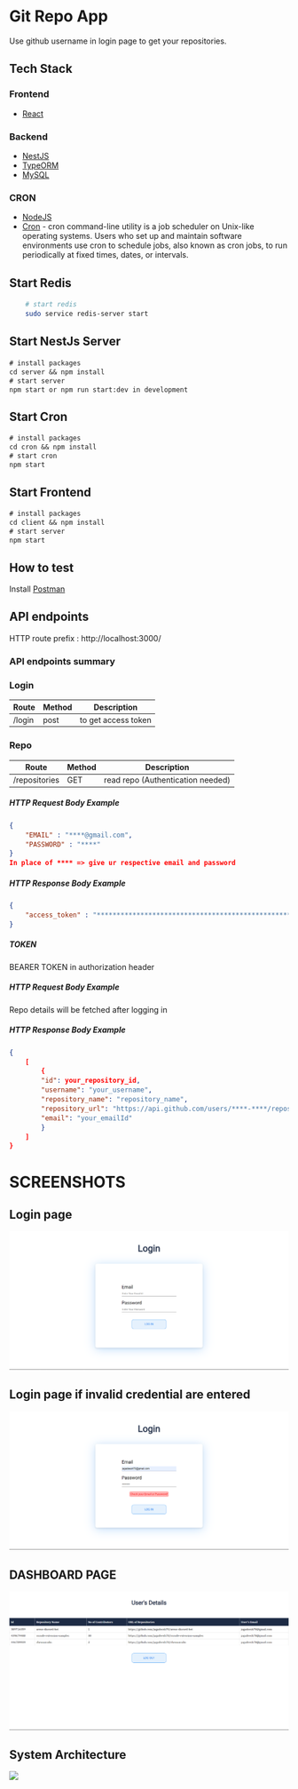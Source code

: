 # Git Repo App

Use github username in login page to get your repositories.

## Tech Stack

### Frontend
- [React](https://reactjs.org/)

### Backend
- [NestJS](https://nestjs.com/)
- [TypeORM](https://typeorm.io/)
- [MySQL](https://www.mysql.com/)

### CRON
- [NodeJS](https://nodejs.org/)
- [Cron](https://www.npmjs.com/package/node-cron) - cron command-line utility is a job scheduler on Unix-like operating systems. Users who set up and maintain software environments use cron to schedule jobs, also known as cron jobs, to run periodically at fixed times, dates, or intervals.



## Start Redis

```bash
    # start redis
    sudo service redis-server start
```
## Start NestJs Server
```
# install packages
cd server && npm install
# start server
npm start or npm run start:dev in development
```

## Start Cron
```
# install packages
cd cron && npm install
# start cron
npm start
```

## Start Frontend
```
# install packages
cd client && npm install
# start server
npm start
```

## How to test
Install [Postman](https://www.getpostman.com/)
## API endpoints

HTTP route prefix : http://localhost:3000/

### API endpoints summary

### Login

Route      | Method | Description
-----------|--------|--------------------
/login     | post    | to get access token

### Repo

Route      | Method | Description
-----------|--------|--------------------
/repositories  | GET    | read repo (Authentication needed)

##### HTTP Request Body Example
```json
{
    "EMAIL" : "****@gmail.com",
    "PASSWORD" : "****"
}
In place of **** => give ur respective email and password
```
##### HTTP Response Body Example
```json
{
    "access_token" : "**************************************************************************"
}
```
##### TOKEN 
 BEARER TOKEN in authorization header
##### HTTP Request Body Example
Repo details will be fetched after logging in
##### HTTP Response Body Example
```json
{
    [
        {
        "id": your_repository_id,
        "username": "your_username",
        "repository_name": "repository_name",
        "repository_url": "https://api.github.com/users/****-****/repos",
        "email": "your_emailId"
        }
    ]
}
```
# SCREENSHOTS

## Login page
![Alt text](images/login-page.png)

## Login page if invalid credential are entered
![Alt text](images/invalid-cred.png)


## DASHBOARD PAGE
![Alt text](images/dashboard.png)
## System Architecture
![](images/system-design.png)

